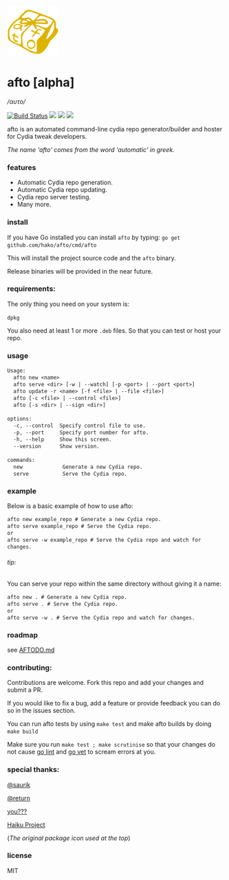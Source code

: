 ![](logo.png)

# afto [alpha]

_/αυτο/_


[![Build Status](https://travis-ci.org/hako/afto.svg)](https://travis-ci.org/hako/afto)
![](http://goreportcard.com/badge/hako/afto)
![](http://img.shields.io/status/alpha.png?color=yellow)
![](https://img.shields.io/badge/version-0.2-yellow.png)

afto is an automated command-line cydia repo generator/builder and hoster for Cydia tweak developers.

_The name 'afto' comes from the word 'automatic' in greek._

### features
+ Automatic Cydia repo generation.
+ Automatic Cydia repo updating.
+ Cydia repo server testing.
+ Many more.

### install

If you have Go installed you can install `afto` by typing:
`go get github.com/hako/afto/cmd/afto`

This will install the project source code and the `afto` binary.

Release binaries will be provided in the near future.

### requirements:
The only thing you need on your system is:

`dpkg`

You also need at least 1 or more `.deb` files. So that you can test or host your repo.

### usage
```
Usage:
  afto new <name>
  afto serve <dir> [-w | --watch] [-p <port> | --port <port>]
  afto update -r <name> [-f <file> | --file <file>] 
  afto [-c <file> | --control <file>]
  afto [-s <dir> | --sign <dir>]

options:
  -c, --control  Specify control file to use.
  -p, --port     Specify port number for afto.
  -h, --help     Show this screen.
  --version      Show version.

commands:
  new             Generate a new Cydia repo.
  serve           Serve the Cydia repo.
```

### example

Below is a basic example of how to use afto:

```
afto new example_repo # Generate a new Cydia repo.
afto serve example_repo # Serve the Cydia repo.
or
afto serve -w example_repo # Serve the Cydia repo and watch for changes.
```

###### tip:
You can serve your repo within the same directory without giving it a name:

```
afto new . # Generate a new Cydia repo.
afto serve . # Serve the Cydia repo.
or
afto serve -w . # Serve the Cydia repo and watch for changes.
```

### roadmap
see [AFTODO.md](AFTODO.md)

### contributing:
Contributions are welcome. Fork this repo and add your changes and submit a PR. 

If you would like to fix a bug, add a feature or provide feedback you can do so in the issues section.

You can run afto tests by using `make test`
and make afto builds by doing `make build`

Make sure you run `make test ; make scrutinise` so that your changes do not cause [go lint](https://github.com/golang/lint) and [go vet](https://golang.org/cmd/vet/) to scream errors at you.

### special thanks:
[@saurik](http://twitter.com/saurik)

[@return](https://github.com/return)

[you???](https://github.com/hako/afto#contributing)

[Haiku Project](https://haiku-os.org)

(_The original package icon used at the top_)

### license

MIT
